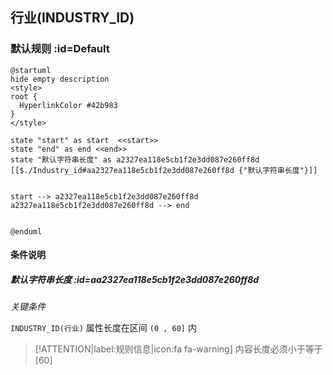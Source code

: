 ## 行业(INDUSTRY_ID) <!-- {docsify-ignore-all} -->

   

### 默认规则 :id=Default

```plantuml
@startuml
hide empty description
<style>
root {
  HyperlinkColor #42b983
}
</style>

state "start" as start  <<start>>
state "end" as end <<end>>
state "默认字符串长度" as a2327ea118e5cb1f2e3dd087e260ff8d [[$./Industry_id#aa2327ea118e5cb1f2e3dd087e260ff8d {"默认字符串长度"}]]


start --> a2327ea118e5cb1f2e3dd087e260ff8d 
a2327ea118e5cb1f2e3dd087e260ff8d --> end 


@enduml
```

#### 条件说明

##### 默认字符串长度 :id=aa2327ea118e5cb1f2e3dd087e260ff8d


*关键条件*


`INDUSTRY_ID(行业)` 属性长度在区间 `(0 , 60]` 内

> [!ATTENTION|label:规则信息|icon:fa fa-warning]
> 内容长度必须小于等于[60]








